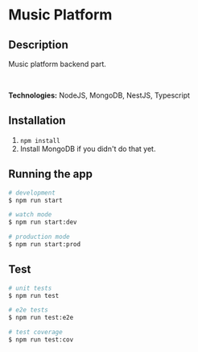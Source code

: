 # Music Platform

## Description

Music platform backend part. </br>

<!-- [Link to client side source code](https://github.com/quinsberry/music-platform-client)</br> -->
</br>

**Technologies:** NodeJS, MongoDB, NestJS, Typescript </br>

## Installation

1. `npm install`
2. Install MongoDB if you didn't do that yet.

## Running the app

```bash
# development
$ npm run start

# watch mode
$ npm run start:dev

# production mode
$ npm run start:prod
```

## Test

```bash
# unit tests
$ npm run test

# e2e tests
$ npm run test:e2e

# test coverage
$ npm run test:cov
```
